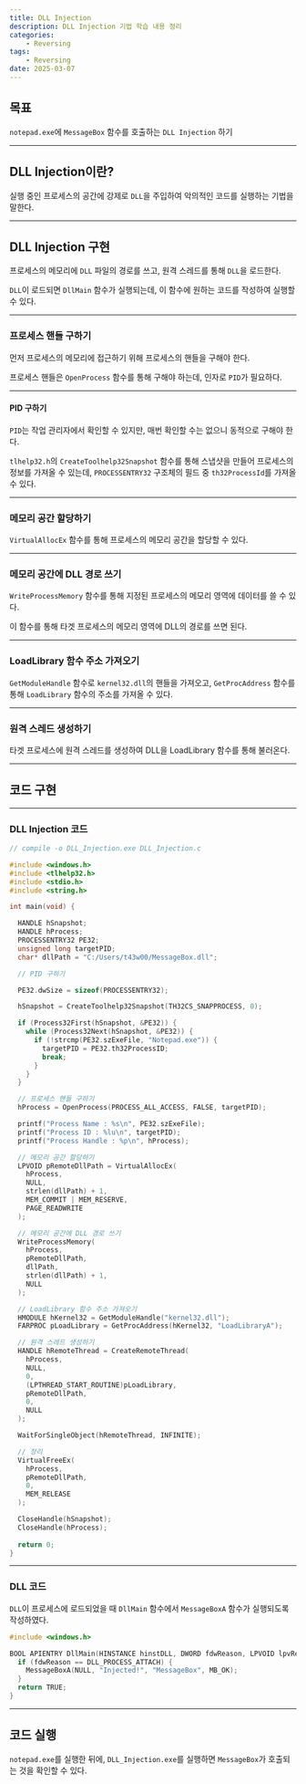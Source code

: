 ```yaml
---
title: DLL Injection
description: DLL Injection 기법 학습 내용 정리
categories:
    - Reversing
tags:
    - Reversing
date: 2025-03-07
---
```


## 목표

`notepad.exe`에 `MessageBox` 함수를 호출하는 `DLL Injection` 하기

---

## DLL Injection이란?

실행 중인 프로세스의 공간에 강제로 `DLL`을 주입하여 악의적인 코드를 실행하는 기법을 말한다.

---

## DLL Injection 구현

프로세스의 메모리에 `DLL` 파일의 경로를 쓰고, 원격 스레드를 통해 `DLL`을 로드한다.

`DLL`이 로드되면 `DllMain` 함수가 실행되는데, 이 함수에 원하는 코드를 작성하여 실행할 수 있다.

---

### 프로세스 핸들 구하기

먼저 프로세스의 메모리에 접근하기 위해 프로세스의 핸들을 구해야 한다.

프로세스 핸들은 `OpenProcess` 함수를 통해 구해야 하는데, 인자로 `PID`가 필요하다.

---

#### PID 구하기

`PID`는 작업 관리자에서 확인할 수 있지만, 매번 확인할 수는 없으니 동적으로 구해야 한다.

`tlhelp32.h`의 `CreateToolhelp32Snapshot` 함수를 통해 스냅샷을 만들어 프로세스의 정보를 가져올 수 있는데, `PROCESSENTRY32` 구조체의 필드 중 `th32ProcessId`를 가져올 수 있다.

---

### 메모리 공간 할당하기

`VirtualAllocEx` 함수를 통해 프로세스의 메모리 공간을 할당할 수 있다.

---

### 메모리 공간에 DLL 경로 쓰기

`WriteProcessMemory` 함수를 통해 지정된 프로세스의 메모리 영역에 데이터를 쓸 수 있다.

이 함수를 통해 타겟 프로세스의 메모리 영역에 DLL의 경로를 쓰면 된다.

---

### LoadLibrary 함수 주소 가져오기

`GetModuleHandle` 함수로 `kernel32.dll`의 핸들을 가져오고, `GetProcAddress` 함수를 통해 `LoadLibrary` 함수의 주소를 가져올 수 있다.

---

### 원격 스레드 생성하기

타겟 프로세스에 원격 스레드를 생성하여 DLL을 LoadLibrary 함수를 통해 불러온다.

---

## 코드 구현

---

### DLL Injection 코드

```c
// compile -o DLL_Injection.exe DLL_Injection.c

#include <windows.h>
#include <tlhelp32.h>
#include <stdio.h>
#include <string.h>

int main(void) {

  HANDLE hSnapshot;
  HANDLE hProcess;
  PROCESSENTRY32 PE32;
  unsigned long targetPID;
  char* dllPath = "C:/Users/t43w00/MessageBox.dll";

  // PID 구하기

  PE32.dwSize = sizeof(PROCESSENTRY32);

  hSnapshot = CreateToolhelp32Snapshot(TH32CS_SNAPPROCESS, 0);

  if (Process32First(hSnapshot, &PE32)) {
    while (Process32Next(hSnapshot, &PE32)) {
      if (!strcmp(PE32.szExeFile, "Notepad.exe")) {
        targetPID = PE32.th32ProcessID;
        break;
      }
    }
  }

  // 프로세스 핸들 구하기
  hProcess = OpenProcess(PROCESS_ALL_ACCESS, FALSE, targetPID);

  printf("Process Name : %s\n", PE32.szExeFile);
  printf("Process ID : %lu\n", targetPID);
  printf("Process Handle : %p\n", hProcess);

  // 메모리 공간 할당하기
  LPVOID pRemoteDllPath = VirtualAllocEx(
    hProcess,
    NULL,
    strlen(dllPath) + 1,
    MEM_COMMIT | MEM_RESERVE,
    PAGE_READWRITE
  );

  // 메모리 공간에 DLL 경로 쓰기
  WriteProcessMemory(
    hProcess,
    pRemoteDllPath,
    dllPath,
    strlen(dllPath) + 1,
    NULL
  );

  // LoadLibrary 함수 주소 가져오기
  HMODULE hKernel32 = GetModuleHandle("kernel32.dll");
  FARPROC pLoadLibrary = GetProcAddress(hKernel32, "LoadLibraryA");

  // 원격 스레드 생성하기
  HANDLE hRemoteThread = CreateRemoteThread(
    hProcess,
    NULL,
    0,
    (LPTHREAD_START_ROUTINE)pLoadLibrary,
    pRemoteDllPath,
    0,
    NULL
  );

  WaitForSingleObject(hRemoteThread, INFINITE);

  // 정리
  VirtualFreeEx(
    hProcess,
    pRemoteDllPath,
    0,
    MEM_RELEASE
  );

  CloseHandle(hSnapshot);
  CloseHandle(hProcess);
  
  return 0;
}
```

---

### DLL 코드

`DLL`이 프로세스에 로드되었을 때 `DllMain` 함수에서 `MessageBoxA` 함수가 실행되도록 작성하였다.

```c
#include <windows.h>

BOOL APIENTRY DllMain(HINSTANCE hinstDLL, DWORD fdwReason, LPVOID lpvReserved) {
  if (fdwReason == DLL_PROCESS_ATTACH) {
    MessageBoxA(NULL, "Injected!", "MessageBox", MB_OK);
  }
  return TRUE;
}
```

---

## 코드 실행

`notepad.exe`를 실행한 뒤에, `DLL_Injection.exe`를 실행하면 `MessageBox`가 호출되는 것을 확인할 수 있다.







